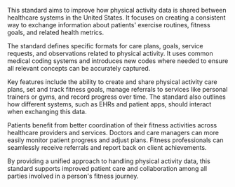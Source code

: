 This standard aims to improve how physical activity data is shared between healthcare systems in the United States. It focuses on creating a consistent way to exchange information about patients' exercise routines, fitness goals, and related health metrics.

The standard defines specific formats for care plans, goals, service requests, and observations related to physical activity. It uses common medical coding systems and introduces new codes where needed to ensure all relevant concepts can be accurately captured.

Key features include the ability to create and share physical activity care plans, set and track fitness goals, manage referrals to services like personal trainers or gyms, and record progress over time. The standard also outlines how different systems, such as EHRs and patient apps, should interact when exchanging this data.

Patients benefit from better coordination of their fitness activities across healthcare providers and services. Doctors and care managers can more easily monitor patient progress and adjust plans. Fitness professionals can seamlessly receive referrals and report back on client achievements.

By providing a unified approach to handling physical activity data, this standard supports improved patient care and collaboration among all parties involved in a person's fitness journey.